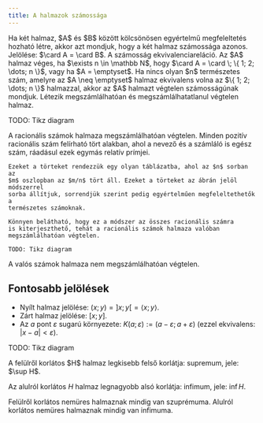 ```yaml
---
title: A halmazok számossága
---
```


<Definition title="Azonos számosságú halmazok" id="defininition.1.13">
  Ha két halmaz, $A$ és $B$ között kölcsönösen egyértelmű megfeleltetés hozható
  létre, akkor azt mondjuk, hogy a két halmaz számossága azonos. Jelölése:
  $\card A = \card B$.
</Definition>

<Note>
  A számosság ekvivalenciareláció.
</Note>

<Definition title="Véges halmaz" id="definition.1.14">
  Az $A$ halmaz véges, ha $\exists n \in \mathbb N$, hogy $\card A = \card \; \{
    1; 2; \dots; n \}$, vagy ha $A = \emptyset$.
</Definition>

<Note>
  Ha nincs olyan $n$ természetes szám, amelyre az $A \neq \emptyset$ halmaz
  ekvivalens volna az $\{ 1; 2; \dots; n \}$ halmazzal, akkor az $A$ halmazt
  végtelen számosságúnak mondjuk. Létezik megszámlálhatóan és
  megszámlálhatatlanul végtelen halmaz.

  TODO: Tikz diagram
</Note>

<Theorem title="Racionális számok halmazának számossága" id="theorem.1.4.3">
  A racionális számok halmaza megszámlálhatóan végtelen.

  <Proof title="Cantor átlós módszere" >
    Minden pozitív racionális szám felírható tört alakban, ahol a nevező és a
    számláló is egész szám, ráadásul ezek egymás relatív prímjei.

    Ezeket a törteket rendezzük egy olyan táblázatba, ahol az $n$ sorban az
    $m$ oszlopban az $m/n$ tört áll. Ezeket a törteket az ábrán jelöl módszerrel
    sorba állítjuk, sorrendjük szerint pedig egyértelműen megfeleltethetők a 
    természetes számoknak.

    Könnyen belátható, hogy ez a módszer az összes racionális számra
    is kiterjeszthető, tehát a racionális számok halmaza valóban
    megszámlálhatóan végtelen.

    TODO: Tikz diagram
  </Proof>
</Theorem>

<Theorem title="Valós számok halmazának számossága" id="theorem.1.4.4">
  A valós számok halmaza nem megszámlálhatóan végtelen.
</Theorem>

## Fontosabb jelölések

- Nyílt halmaz jelölése: $(x; y) = ]x; y[ = \langle x; y \rangle$.
- Zárt halmaz jelölése: $[x; y]$.
- Az $a$ pont $\varepsilon$ sugarú környezete: 
  $K(a; \varepsilon) := (a - \varepsilon; a + \varepsilon)$
  (ezzel ekvivalens: $|x-a| < \varepsilon$).

TODO: Tikz diagram

<Definition title="Alsó és felső korlát" id="definition.1.15">
  A felülről korlátos $H$ halmaz legkisebb felső korlátja: supremum, jele: $\sup
  H$.

  Az alulról korlátos $H$ halmaz legnagyobb alsó korlátja: infimum, jele: $\inf
  H$.
</Definition>

<Theorem title="Korlátos halmaz szuprémuma" id="theorem.1.4.5">
  Felülről korlátos nemüres halmaznak mindig van szuprémuma.
</Theorem>

<Theorem title="Korlátos halmaz infimuma" id="theorem.1.4.6">
  Alulról korlátos nemüres halmaznak mindig van infimuma.
</Theorem>
